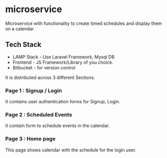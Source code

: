 # microservice
Microservice with functionality to create timed schedules and display them on a calendar.

## Tech Stack

- LAMP Stack - Use Laravel Framework, Mysql DB
- Frontend - JS Framework/Library of you choice.
- Bitbucket - for version control

 It is distributed across 3 different Sections.
 
 ### Page 1 : Signup / Login
 It contains user authentication forms for Signup, Login.
 
 ### Page 2 :  Scheduled Events
 It contain form to schedule events in the calendar.
 
 ### Page 3 : Home page 
 This page shows calendar with the schedule for the login user.
